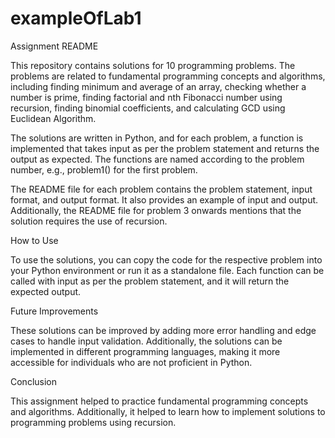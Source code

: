# exampleOfLab1
Assignment README

This repository contains solutions for 10 programming problems. The problems are related to fundamental programming concepts and algorithms, including finding minimum and average of an array, checking whether a number is prime, finding factorial and nth Fibonacci number using recursion, finding binomial coefficients, and calculating GCD using Euclidean Algorithm.

The solutions are written in Python, and for each problem, a function is implemented that takes input as per the problem statement and returns the output as expected. The functions are named according to the problem number, e.g., problem1() for the first problem.

The README file for each problem contains the problem statement, input format, and output format. It also provides an example of input and output. Additionally, the README file for problem 3 onwards mentions that the solution requires the use of recursion.

How to Use

To use the solutions, you can copy the code for the respective problem into your Python environment or run it as a standalone file. Each function can be called with input as per the problem statement, and it will return the expected output.

Future Improvements

These solutions can be improved by adding more error handling and edge cases to handle input validation. Additionally, the solutions can be implemented in different programming languages, making it more accessible for individuals who are not proficient in Python.

Conclusion

This assignment helped to practice fundamental programming concepts and algorithms. Additionally, it helped to learn how to implement solutions to programming problems using recursion.
